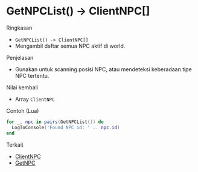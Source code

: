 # GetNPCList() -> ClientNPC[]

Ringkasan
- `GetNPCList() -> ClientNPC[]`
- Mengambil daftar semua NPC aktif di world.

Penjelasan
- Gunakan untuk scanning posisi NPC, atau mendeteksi keberadaan tipe NPC tertentu.

Nilai kembali
- Array `ClientNPC`

Contoh (Lua)
```lua
for _, npc in pairs(GetNPCList()) do
  LogToConsole('Found NPC id: ' .. npc.id)
end
```

Terkait
- [ClientNPC](../structures/ClientNPC.md)
- [GetNPC](GetNPC.md)
